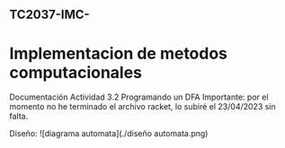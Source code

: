## TC2037-IMC-
# Implementacion de metodos computacionales
Documentación Actividad 3.2 Programando un DFA
Importante: por el momento no he terminado el archivo racket, lo subiré el 23/04/2023 sin falta.

Diseño: 
![diagrama automata](./diseño automata.png)  

<!--Sección 1
Aquí podrías dividir el contenido del documento en secciones, y describir cada una de ellas de manera breve.

Subsección 1.1
Si necesitas agregar una subsección dentro de una sección, puedes hacerlo utilizando los distintos niveles de encabezados de Markdown.

Sección 2
Puedes continuar agregando secciones según el contenido que desees mostrar.

Subsección 2.1
Si necesitas otra subsección, solo agrega otro nivel de encabezado.

Conclusión
Finalmente, puedes agregar una sección de conclusión para resumir los principales puntos del documento.

Es importante recordar que Markdown también permite agregar enlaces, imágenes, tablas y otros elementos que pueden ayudar a complementar el contenido de tu documento. Además, puedes utilizar negritas, cursivas y otros elementos de formato para resaltar el contenido importante.--!>
